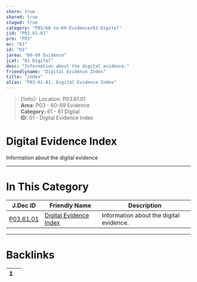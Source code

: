 ```yaml
---  
share: true  
shared: true  
staged: true  
category: "P03/60-to-69-Evidence/61-Digital"  
jid: "P03.61.01"  
pro: "P03"  
ac: "61"  
id: "01"  
jarea: "60-69 Evidence"  
jcat: "61 Digital"  
desc: "Information about the digital evidence."  
friendlyname: "Digital Evidence Index"  
title: "index"  
alias: "P03-61-01, Digital Evidence Index"  
---  
```

>[!info]- Location: P03.61.01  
>**Area:** P03 - 60-69 Evidence  
>**Category:** 61 - 61 Digital  
>**ID:** 01 - Digital Evidence Index  
  
# Digital Evidence Index  
  
Information about the digital evidence  
   
  
  
---  
# In This Category  
  
| J.Dec ID                                                                       | Friendly Name                                                                               | Description                             |  
| ------------------------------------------------------------------------------ | ------------------------------------------------------------------------------------------- | --------------------------------------- |  
| [P03.61.01](index.md#) | [Digital Evidence Index](index.md#) | Information about the digital evidence. |  
  
  
---  
# Backlinks  
<div><table class="dataview table-view-table"><thead class="table-view-thead"><tr class="table-view-tr-header"><th class="table-view-th"><span></span><span class="dataview small-text">1</span></th><th class="table-view-th"><span></span></th></tr></thead><tbody class="table-view-tbody"></tbody></table></div>